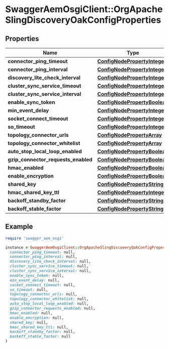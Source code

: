 # SwaggerAemOsgiClient::OrgApacheSlingDiscoveryOakConfigProperties

## Properties

| Name | Type | Description | Notes |
| ---- | ---- | ----------- | ----- |
| **connector_ping_timeout** | [**ConfigNodePropertyInteger**](ConfigNodePropertyInteger.md) |  | [optional] |
| **connector_ping_interval** | [**ConfigNodePropertyInteger**](ConfigNodePropertyInteger.md) |  | [optional] |
| **discovery_lite_check_interval** | [**ConfigNodePropertyInteger**](ConfigNodePropertyInteger.md) |  | [optional] |
| **cluster_sync_service_timeout** | [**ConfigNodePropertyInteger**](ConfigNodePropertyInteger.md) |  | [optional] |
| **cluster_sync_service_interval** | [**ConfigNodePropertyInteger**](ConfigNodePropertyInteger.md) |  | [optional] |
| **enable_sync_token** | [**ConfigNodePropertyBoolean**](ConfigNodePropertyBoolean.md) |  | [optional] |
| **min_event_delay** | [**ConfigNodePropertyInteger**](ConfigNodePropertyInteger.md) |  | [optional] |
| **socket_connect_timeout** | [**ConfigNodePropertyInteger**](ConfigNodePropertyInteger.md) |  | [optional] |
| **so_timeout** | [**ConfigNodePropertyInteger**](ConfigNodePropertyInteger.md) |  | [optional] |
| **topology_connector_urls** | [**ConfigNodePropertyArray**](ConfigNodePropertyArray.md) |  | [optional] |
| **topology_connector_whitelist** | [**ConfigNodePropertyArray**](ConfigNodePropertyArray.md) |  | [optional] |
| **auto_stop_local_loop_enabled** | [**ConfigNodePropertyBoolean**](ConfigNodePropertyBoolean.md) |  | [optional] |
| **gzip_connector_requests_enabled** | [**ConfigNodePropertyBoolean**](ConfigNodePropertyBoolean.md) |  | [optional] |
| **hmac_enabled** | [**ConfigNodePropertyBoolean**](ConfigNodePropertyBoolean.md) |  | [optional] |
| **enable_encryption** | [**ConfigNodePropertyBoolean**](ConfigNodePropertyBoolean.md) |  | [optional] |
| **shared_key** | [**ConfigNodePropertyString**](ConfigNodePropertyString.md) |  | [optional] |
| **hmac_shared_key_ttl** | [**ConfigNodePropertyInteger**](ConfigNodePropertyInteger.md) |  | [optional] |
| **backoff_standby_factor** | [**ConfigNodePropertyString**](ConfigNodePropertyString.md) |  | [optional] |
| **backoff_stable_factor** | [**ConfigNodePropertyString**](ConfigNodePropertyString.md) |  | [optional] |

## Example

```ruby
require 'swagger_aem_osgi'

instance = SwaggerAemOsgiClient::OrgApacheSlingDiscoveryOakConfigProperties.new(
  connector_ping_timeout: null,
  connector_ping_interval: null,
  discovery_lite_check_interval: null,
  cluster_sync_service_timeout: null,
  cluster_sync_service_interval: null,
  enable_sync_token: null,
  min_event_delay: null,
  socket_connect_timeout: null,
  so_timeout: null,
  topology_connector_urls: null,
  topology_connector_whitelist: null,
  auto_stop_local_loop_enabled: null,
  gzip_connector_requests_enabled: null,
  hmac_enabled: null,
  enable_encryption: null,
  shared_key: null,
  hmac_shared_key_ttl: null,
  backoff_standby_factor: null,
  backoff_stable_factor: null
)
```

